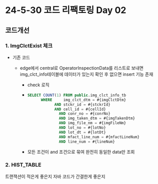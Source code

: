 # 24-5-30 코드 리팩토링 Day 02

## 코드개선

### 1. ImgClctExist 체크

- 기존 코드

  - edge에서 central로 OperatorInspectionData를 리스트로 보내면 img_clct_info테이블에 데이터가 있는지 확인 후 없으면 insert 기능 존재

    - check 로직

    - ```sql
      SELECT COUNT(1) FROM public.img_clct_info_tb 
          	WHERE     img_clct_dtm = #{imgClctDtm} 
          	      AND stckr_id = #{stckrId} 
          	      AND cell_id = #{cellId}
                    AND conr_no = #{conrNo}
                    AND img_taken_dtm = #{imgTakenDtm}
                    AND img_file_nm = #{imgFileNm}
                    AND lot_no = #{lotNo}
                    AND lot_dt = #{lotDt}
                    AND mfact_line_num = #{mfactLineNum}
                    AND line_num = #{lineNum}
      ```

    - 모든 조건이 and 조건으로 묶여 완전히 동일한 data만 조회

### 2. HIST_TABLE 



트랜잭션이 적은게 좋은지 자바 코드가 간결한게 좋은지
